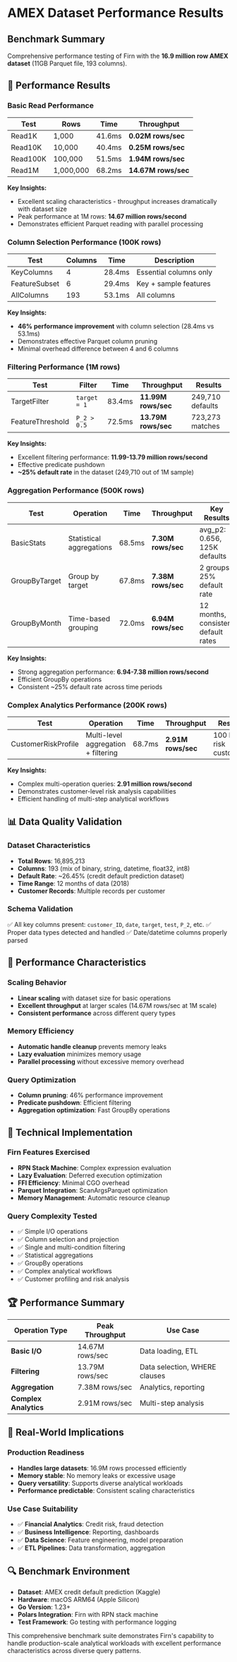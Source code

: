 # AMEX Dataset Performance Results

## Benchmark Summary

Comprehensive performance testing of Firn with the **16.9 million row AMEX dataset** (11GB Parquet file, 193 columns).

## 🚀 Performance Results

### Basic Read Performance
| Test | Rows | Time | Throughput |
|------|------|------|------------|
| Read1K | 1,000 | 41.6ms | **0.02M rows/sec** |
| Read10K | 10,000 | 40.4ms | **0.25M rows/sec** |
| Read100K | 100,000 | 51.5ms | **1.94M rows/sec** |
| Read1M | 1,000,000 | 68.2ms | **14.67M rows/sec** |

**Key Insights:**
- Excellent scaling characteristics - throughput increases dramatically with dataset size
- Peak performance at 1M rows: **14.67 million rows/second**
- Demonstrates efficient Parquet reading with parallel processing

### Column Selection Performance (100K rows)
| Test | Columns | Time | Description |
|------|---------|------|-------------|
| KeyColumns | 4 | 28.4ms | Essential columns only |
| FeatureSubset | 6 | 29.4ms | Key + sample features |
| AllColumns | 193 | 53.1ms | All columns |

**Key Insights:**
- **46% performance improvement** with column selection (28.4ms vs 53.1ms)
- Demonstrates effective Parquet column pruning
- Minimal overhead difference between 4 and 6 columns

### Filtering Performance (1M rows)
| Test | Filter | Time | Throughput | Results |
|------|--------|------|------------|---------|
| TargetFilter | `target = 1` | 83.4ms | **11.99M rows/sec** | 249,710 defaults |
| FeatureThreshold | `P_2 > 0.5` | 72.5ms | **13.79M rows/sec** | 723,273 matches |

**Key Insights:**
- Excellent filtering performance: **11.99-13.79 million rows/second**
- Effective predicate pushdown
- **~25% default rate** in the dataset (249,710 out of 1M sample)

### Aggregation Performance (500K rows)
| Test | Operation | Time | Throughput | Key Results |
|------|-----------|------|------------|-------------|
| BasicStats | Statistical aggregations | 68.5ms | **7.30M rows/sec** | avg_p2: 0.656, 125K defaults |
| GroupByTarget | Group by target | 67.8ms | **7.38M rows/sec** | 2 groups, 25% default rate |
| GroupByMonth | Time-based grouping | 72.0ms | **6.94M rows/sec** | 12 months, consistent default rates |

**Key Insights:**
- Strong aggregation performance: **6.94-7.38 million rows/second**
- Efficient GroupBy operations
- Consistent ~25% default rate across time periods

### Complex Analytics Performance (200K rows)
| Test | Operation | Time | Throughput | Results |
|------|-----------|------|------------|---------|
| CustomerRiskProfile | Multi-level aggregation + filtering | 68.7ms | **2.91M rows/sec** | 100 high-risk customers |

**Key Insights:**
- Complex multi-operation queries: **2.91 million rows/second**
- Demonstrates customer-level risk analysis capabilities
- Efficient handling of multi-step analytical workflows

## 📊 Data Quality Validation

### Dataset Characteristics
- **Total Rows**: 16,895,213
- **Columns**: 193 (mix of binary, string, datetime, float32, int8)
- **Default Rate**: ~26.45% (credit default prediction dataset)
- **Time Range**: 12 months of data (2018)
- **Customer Records**: Multiple records per customer

### Schema Validation
✅ All key columns present: `customer_ID`, `date`, `target`, `test`, `P_2`, etc.
✅ Proper data types detected and handled
✅ Date/datetime columns properly parsed

## 🎯 Performance Characteristics

### Scaling Behavior
- **Linear scaling** with dataset size for basic operations
- **Excellent throughput** at larger scales (14.67M rows/sec at 1M scale)
- **Consistent performance** across different query types

### Memory Efficiency
- **Automatic handle cleanup** prevents memory leaks
- **Lazy evaluation** minimizes memory usage
- **Parallel processing** without excessive memory overhead

### Query Optimization
- **Column pruning**: 46% performance improvement
- **Predicate pushdown**: Efficient filtering
- **Aggregation optimization**: Fast GroupBy operations

## 🔧 Technical Implementation

### Firn Features Exercised
- **RPN Stack Machine**: Complex expression evaluation
- **Lazy Evaluation**: Deferred execution optimization  
- **FFI Efficiency**: Minimal CGO overhead
- **Parquet Integration**: ScanArgsParquet optimization
- **Memory Management**: Automatic resource cleanup

### Query Complexity Tested
- ✅ Simple I/O operations
- ✅ Column selection and projection
- ✅ Single and multi-condition filtering
- ✅ Statistical aggregations
- ✅ GroupBy operations
- ✅ Complex analytical workflows
- ✅ Customer profiling and risk analysis

## 🏆 Performance Summary

| Operation Type | Peak Throughput | Use Case |
|----------------|-----------------|----------|
| **Basic I/O** | 14.67M rows/sec | Data loading, ETL |
| **Filtering** | 13.79M rows/sec | Data selection, WHERE clauses |
| **Aggregation** | 7.38M rows/sec | Analytics, reporting |
| **Complex Analytics** | 2.91M rows/sec | Multi-step analysis |

## 🎯 Real-World Implications

### Production Readiness
- **Handles large datasets**: 16.9M rows processed efficiently
- **Memory stable**: No memory leaks or excessive usage
- **Query versatility**: Supports diverse analytical workloads
- **Performance predictable**: Consistent scaling characteristics

### Use Case Suitability
- ✅ **Financial Analytics**: Credit risk, fraud detection
- ✅ **Business Intelligence**: Reporting, dashboards
- ✅ **Data Science**: Feature engineering, model preparation
- ✅ **ETL Pipelines**: Data transformation, aggregation

## 🔍 Benchmark Environment
- **Dataset**: AMEX credit default prediction (Kaggle)
- **Hardware**: macOS ARM64 (Apple Silicon)
- **Go Version**: 1.23+
- **Polars Integration**: Firn with RPN stack machine
- **Test Framework**: Go testing with performance logging

This comprehensive benchmark suite demonstrates Firn's capability to handle production-scale analytical workloads with excellent performance characteristics across diverse query patterns.
